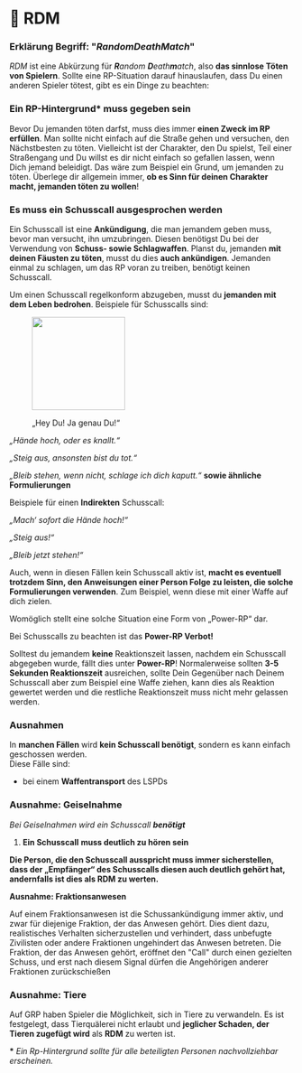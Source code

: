 # 🔪 RDM

### Erklärung Begriff: "_RandomDeathMatch_" <a href="#0-toc-title" id="0-toc-title"></a>

_RDM_ ist eine Abkürzung für _**R**andom **D**eath**m**atch_, also **das sinnlose Töten von Spielern**. Sollte eine RP-Situation darauf hinauslaufen, dass Du einen anderen Spieler tötest, gibt es ein Dinge zu beachten:

### **Ein RP-Hintergrund**\* **muss gegeben sein** <a href="#1-toc-title" id="1-toc-title"></a>

Bevor Du jemanden töten darfst, muss dies immer **einen Zweck im RP erfüllen**. Man sollte nicht einfach auf die Straße gehen und versuchen, den Nächstbesten zu töten. Vielleicht ist der Charakter, den Du spielst, Teil einer Straßengang und Du willst es dir nicht einfach so gefallen lassen, wenn Dich jemand beleidigt. Das wäre zum Beispiel ein Grund, um jemanden zu töten. Überlege dir allgemein immer, **ob es Sinn für deinen Charakter macht, jemanden töten zu wollen**!

### **Es muss ein Schusscall ausgesprochen werden** <a href="#2-toc-title" id="2-toc-title"></a>

Ein Schusscall ist eine **Ankündigung**, die man jemandem geben muss, bevor man versucht, ihn umzubringen. Diesen benötigst Du bei der Verwendung von **Schuss- sowie Schlagwaffen**. Planst du, jemanden **mit deinen Fäusten zu töten**, musst du dies **auch ankündigen**. Jemanden einmal zu schlagen, um das RP voran zu treiben, benötigt keinen Schusscall.

Um einen Schusscall regelkonform abzugeben, musst du **jemanden mit dem Leben bedrohen**. Beispiele für Schusscalls sind:

<figure><img src="../.gitbook/assets/call.png" alt="" width="165"><figcaption><p>„Hey Du! Ja genau Du!“</p></figcaption></figure>

_„Hände hoch, oder es knallt.“_

_„Steig aus, ansonsten bist du tot.“_

_„Bleib stehen, wenn nicht, schlage ich dich kaputt.“_ **sowie ähnliche Formulierungen**

Beispiele für einen **Indirekten** Schusscall:

_„Mach‘ sofort die Hände hoch!“_

_„Steig aus!“_

_„Bleib jetzt stehen!“_

Auch, wenn in diesen Fällen kein Schusscall aktiv ist, **macht es eventuell trotzdem Sinn, den Anweisungen einer Person Folge zu leisten, die solche Formulierungen verwenden**. Zum Beispiel, wenn diese mit einer Waffe auf dich zielen.

Womöglich stellt eine solche Situation eine Form von „Power-RP“ dar.

Bei Schusscalls zu beachten ist das **Power-RP Verbot!**

Solltest du jemandem **keine** Reaktionszeit lassen, nachdem ein Schusscall abgegeben wurde, fällt dies unter **Power-RP**! Normalerweise sollten **3-5 Sekunden Reaktionszeit** ausreichen, sollte Dein Gegenüber nach Deinem Schusscall aber zum Beispiel eine Waffe ziehen, kann dies als Reaktion gewertet werden und die restliche Reaktionszeit muss nicht mehr gelassen werden.

### Ausnahmen <a href="#3-toc-title" id="3-toc-title"></a>

In **manchen Fällen** wird **kein Schusscall benötigt**, sondern es kann einfach geschossen werden.\
Diese Fälle sind:

* bei einem **Waffentransport** des LSPDs

### Ausnahme: Geiselnahme <a href="#4-toc-title" id="4-toc-title"></a>

_Bei Geiselnahmen wird ein Schusscall **benötigt**_

1. **Ein Schusscall** **muss deutlich zu hören sein**

**Die Person, die den Schusscall ausspricht muss immer sicherstellen, dass der „Empfänger“ des Schusscalls diesen auch deutlich gehört hat, andernfalls ist dies als RDM zu werten.**

**Ausnahme: Fraktionsanwesen**

Auf einem Fraktionsanwesen ist die Schussankündigung immer aktiv, und zwar für diejenige Fraktion, der das Anwesen gehört. Dies dient dazu, realistisches Verhalten sicherzustellen und verhindert, dass unbefugte Zivilisten oder andere Fraktionen ungehindert das Anwesen betreten. Die Fraktion, der das Anwesen gehört, eröffnet den "Call" durch einen gezielten Schuss, und erst nach diesem Signal dürfen die Angehörigen anderer Fraktionen zurückschießen

### Ausnahme: Tiere <a href="#5-toc-title" id="5-toc-title"></a>

Auf GRP haben Spieler die Möglichkeit, sich in Tiere zu verwandeln. Es ist festgelegt, dass Tierquälerei nicht erlaubt und **jeglicher Schaden, der Tieren zugefügt wird** als **RDM** zu werten ist.

**\*** _Ein Rp-Hintergrund sollte für alle beteiligten Personen nachvollziehbar erscheinen._
